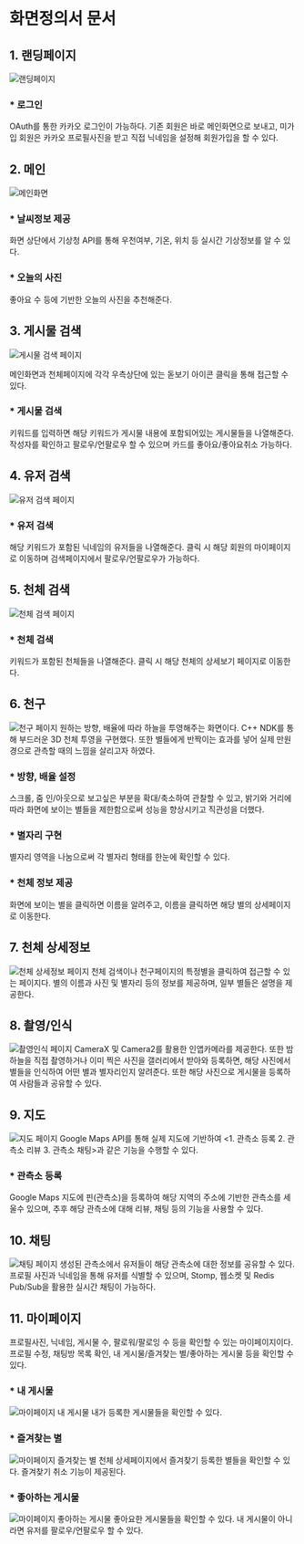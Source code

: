 # 화면정의서 문서

## 1. 랜딩페이지
![랜딩페이지](image/1.jpg)
### * 로그인
OAuth를 통한 카카오 로그인이 가능하다. 기존 회원은 바로 메인화면으로 보내고, 미가입 회원은 카카오 프로필사진을 받고 직접 닉네임을 설정해 회원가입을 할 수 있다.
 

## 2. 메인
![메인화면](image/2.jpg)
### * 날씨정보 제공
화면 상단에서 기상청 API를 통해 우천여부, 기온, 위치 등 실시간 기상정보를 알 수 있다.

### * 오늘의 사진
좋아요 수 등에 기반한 오늘의 사진을 추천해준다.

## 3. 게시물 검색
![게시물 검색 페이지](image/3.jpg)

메인화면과 천체페이지에 각각 우측상단에 있는 돋보기 아이콘 클릭을 통해 접근할 수 있다.

### * 게시물 검색
키워드를 입력하면 해당 키워드가 게시물 내용에 포함되어있는 게시물들을 나열해준다. 작성자를 확인하고 팔로우/언팔로우 할 수 있으며 카드를 좋아요/좋아요취소 가능하다.


## 4. 유저 검색
![유저 검색 페이지](image/4.jpg)

### * 유저 검색
해당 키워드가 포함된 닉네임의 유저들을 나열해준다. 클릭 시 해당 회원의 마이페이지로 이동하며 검색페이지에서 팔로우/언팔로우가 가능하다.

## 5. 천체 검색
![천체 검색 페이지](image/5.jpg)


### * 천체 검색
키워드가 포함된 천체들을 나열해준다. 클릭 시 해당 천체의 상세보기 페이지로 이동한다.

## 6. 천구
![천구 페이지](image/6.jpg)
원하는 방향, 배율에 따라 하늘을 투영해주는 화면이다. C++ NDK를 통해 부드러운 3D 천체 투영을 구현했다. 또한 별들에게 반짝이는 효과를 넣어 실제 만원경으로 관측할 때의 느낌을 살리고자 하였다.

### * 방향, 배율 설정
스크롤, 줌 인/아웃으로 보고싶은 부분을 확대/축소하여 관찰할 수 있고, 밝기와 거리에 따라 화면에 보이는 별들을 제한함으로써 성능을 향상시키고 직관성을 더했다.

### * 별자리 구현
별자리 영역을 나눔으로써 각 별자리 형태를 한눈에 확인할 수 있다.

### * 천체 정보 제공
화면에 보이는 별을 클릭하면 이름을 알려주고, 이름을 클릭하면 해당 별의 상세페이지로 이동한다.

## 7. 천체 상세정보
![천체 상세정보 페이지](image/7.jpg)
천체 검색이나 천구페이지의 특정별을 클릭하여 접근할 수 있는 페이지다. 별의 이름과 사진 및 별자리 등의 정보를 제공하며, 일부 별들은 설명을 제공한다.

## 8. 촬영/인식
![촬영인식 페이지](image/8.jpg)
CameraX 및 Camera2를 활용한 인앱카메라를 제공한다. 또한 밤하늘을 직접 촬영하거나 이미 찍은 사진을 갤러리에서 받아와 등록하면, 해당 사진에서 별들을 인식하여 어떤 별과 별자리인지 알려준다. 또한 해당 사진으로 게시물을 등록하여 사람들과 공유할 수 있다.



## 9. 지도
![지도 페이지](image/9.jpg)
Google Maps API를 통해 실제 지도에 기반하여 <1. 관측소 등록 2. 관측소 리뷰 3. 관측소 채팅>과 같은 기능을 수행할 수 있다.

### * 관측소 등록
Google Maps 지도에 핀(관측소)을 등록하여 해당 지역의 주소에 기반한 관측소를 세울수 있으며, 추후 해당 관측소에 대해 리뷰, 채팅 등의 기능을 사용할 수 있다.

## 10. 채팅
![채팅 페이지](image/10.jpg)
생성된 관측소에서 유저들이 해당 관측소에 대한 정보를 공유할 수 있다. 프로필 사진과 닉네임을 통해 유저를 식별할 수 있으며, Stomp, 웹소켓 및 Redis Pub/Sub을 활용한 실시간 채팅이 가능하다.

## 11. 마이페이지
프로필사진, 닉네임, 게시물 수, 팔로워/팔로잉 수 등을 확인할 수 있는 마이페이지이다. 프로필 수정, 채팅방 목록 확인, 내 게시물/즐겨찾는 별/좋아하는 게시물 등을 확인할 수 있다.

### * 내 게시물
![마이페이지 내 게시물](image/11.jpg)
내가 등록한 게시물들을 확인할 수 있다.

### * 즐겨찾는 별
![마이페이지 즐겨찾는 별](image/12.jpg)
천체 상세페이지에서 즐겨찾기 등록한 별들을 확인할 수 있다. 즐겨찾기 취소 기능이 제공된다.

### * 좋아하는 게시물
![마이페이지 좋아하는 게시물](image/13.jpg)
좋아요한 게시물들을 확인할 수 있다. 내 게시물이 아니라면 유저를 팔로우/언팔로우 할 수 있다.